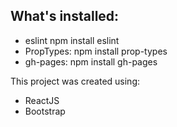 ## What's installed:
- eslint npm install eslint
- PropTypes: npm install prop-types 
- gh-pages: npm install gh-pages

This project was created using:
- ReactJS
- Bootstrap
